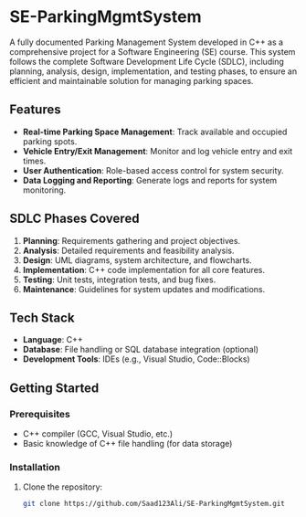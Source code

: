 # SE-ParkingMgmtSystem

A fully documented Parking Management System developed in C++ as a comprehensive project for a Software Engineering (SE) course. This system follows the complete Software Development Life Cycle (SDLC), including planning, analysis, design, implementation, and testing phases, to ensure an efficient and maintainable solution for managing parking spaces.

## Features

- **Real-time Parking Space Management**: Track available and occupied parking spots.
- **Vehicle Entry/Exit Management**: Monitor and log vehicle entry and exit times.
- **User Authentication**: Role-based access control for system security.
- **Data Logging and Reporting**: Generate logs and reports for system monitoring.

## SDLC Phases Covered

1. **Planning**: Requirements gathering and project objectives.
2. **Analysis**: Detailed requirements and feasibility analysis.
3. **Design**: UML diagrams, system architecture, and flowcharts.
4. **Implementation**: C++ code implementation for all core features.
5. **Testing**: Unit tests, integration tests, and bug fixes.
6. **Maintenance**: Guidelines for system updates and modifications.

## Tech Stack

- **Language**: C++
- **Database**: File handling or SQL database integration (optional)
- **Development Tools**: IDEs (e.g., Visual Studio, Code::Blocks)

## Getting Started

### Prerequisites

- C++ compiler (GCC, Visual Studio, etc.)
- Basic knowledge of C++ file handling (for data storage)

### Installation

1. Clone the repository:
   ```bash
   git clone https://github.com/Saad123Ali/SE-ParkingMgmtSystem.git
